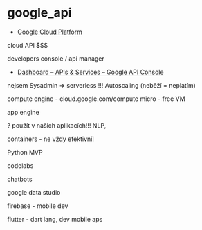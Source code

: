 # google_api

* [Google Cloud Platform](https://console.cloud.google.com/)

cloud API $$$

developers console / api manager

* [Dashboard – APIs & Services – Google API Console](https://console.developers.google.com/projectselector2/apis/dashboard?pli=1&supportedpurview=project)



nejsem Sysadmin => serverless !!! Autoscaling (neběží = neplatím)




compute engine - cloud.google.com/compute
micro - free VM

app engine


? použít v našich aplikacích!!!
NLP, 


containers - ne vždy efektivní!



Python MVP


codelabs

chatbots


google data studio


firebase - mobile dev

flutter - dart lang, dev mobile aps











